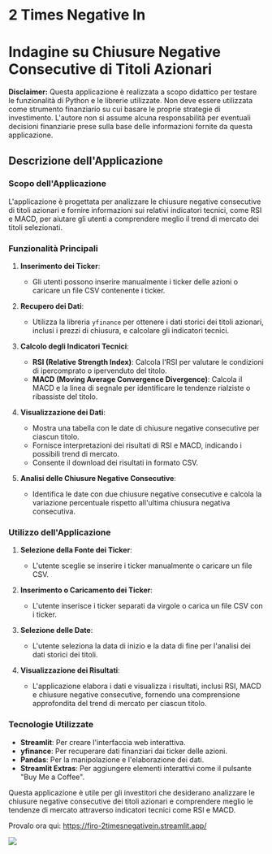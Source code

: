 # 2 Times Negative In

# Indagine su Chiusure Negative Consecutive di Titoli Azionari

**Disclaimer:**
Questa applicazione è realizzata a scopo didattico per testare le funzionalità di Python e le librerie utilizzate. Non deve essere utilizzata come strumento finanziario su cui basare le proprie strategie di investimento. L'autore non si assume alcuna responsabilità per eventuali decisioni finanziarie prese sulla base delle informazioni fornite da questa applicazione.

## Descrizione dell'Applicazione

### Scopo dell'Applicazione
L'applicazione è progettata per analizzare le chiusure negative consecutive di titoli azionari e fornire informazioni sui relativi indicatori tecnici, come RSI e MACD, per aiutare gli utenti a comprendere meglio il trend di mercato dei titoli selezionati.

### Funzionalità Principali
1. **Inserimento dei Ticker**:
   - Gli utenti possono inserire manualmente i ticker delle azioni o caricare un file CSV contenente i ticker.

2. **Recupero dei Dati**:
   - Utilizza la libreria `yfinance` per ottenere i dati storici dei titoli azionari, inclusi i prezzi di chiusura, e calcolare gli indicatori tecnici.

3. **Calcolo degli Indicatori Tecnici**:
   - **RSI (Relative Strength Index)**: Calcola l'RSI per valutare le condizioni di ipercomprato o ipervenduto del titolo.
   - **MACD (Moving Average Convergence Divergence)**: Calcola il MACD e la linea di segnale per identificare le tendenze rialziste o ribassiste del titolo.

4. **Visualizzazione dei Dati**:
   - Mostra una tabella con le date di chiusure negative consecutive per ciascun titolo.
   - Fornisce interpretazioni dei risultati di RSI e MACD, indicando i possibili trend di mercato.
   - Consente il download dei risultati in formato CSV.

5. **Analisi delle Chiusure Negative Consecutive**:
   - Identifica le date con due chiusure negative consecutive e calcola la variazione percentuale rispetto all'ultima chiusura negativa consecutiva.

### Utilizzo dell'Applicazione
1. **Selezione della Fonte dei Ticker**:
   - L'utente sceglie se inserire i ticker manualmente o caricare un file CSV.

2. **Inserimento o Caricamento dei Ticker**:
   - L'utente inserisce i ticker separati da virgole o carica un file CSV con i ticker.

3. **Selezione delle Date**:
   - L'utente seleziona la data di inizio e la data di fine per l'analisi dei dati storici dei titoli.

4. **Visualizzazione dei Risultati**:
   - L'applicazione elabora i dati e visualizza i risultati, inclusi RSI, MACD e chiusure negative consecutive, fornendo una comprensione approfondita del trend di mercato per ciascun titolo.

### Tecnologie Utilizzate
- **Streamlit**: Per creare l'interfaccia web interattiva.
- **yfinance**: Per recuperare dati finanziari dai ticker delle azioni.
- **Pandas**: Per la manipolazione e l'elaborazione dei dati.
- **Streamlit Extras**: Per aggiungere elementi interattivi come il pulsante "Buy Me a Coffee".

Questa applicazione è utile per gli investitori che desiderano analizzare le chiusure negative consecutive dei titoli azionari e comprendere meglio le tendenze di mercato attraverso indicatori tecnici come RSI e MACD.

Provalo ora qui: https://firo-2timesnegativein.streamlit.app/

<a href="https://www.buymeacoffee.com/firo"><img src="https://img.buymeacoffee.com/button-api/?text=Buy me a coffee&emoji=☕&slug=firo&button_colour=FFDD00&font_colour=000000&font_family=Cookie&outline_colour=000000&coffee_colour=ffffff" /></a>
